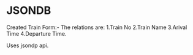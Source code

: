# JSONDB
Created Train Form:-
The relations are:
1.Train No
2.Train Name
3.Arival Time
4.Departure Time.

Uses jsondp api.
